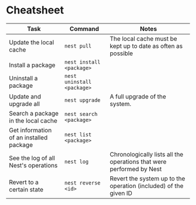 # Cheatsheet

|Task                                   |Command                   |Notes                                                               |
|---------------------------------------|--------------------------|--------------------------------------------------------------------|
|Update the local cache                 |`nest pull`               |The local cache must be kept up to date as often as possible        |
|Install a package                      |`nest install <package>`  |                                                                    |
|Uninstall a package                    |`nest uninstall <package>`|                                                                    |
|Update and upgrade all                 |`nest upgrade`            |A full upgrade of the system.                                       |
|Search a package in the local cache    |`nest search <package>`   |                                                                    |
|Get information of an installed package|`nest list <package>`     |                                                                    |
|See the log of all Nest's operations   |`nest log`                |Chronologically lists all the operations that were performed by Nest|
|Revert to a certain state              |`nest reverse <id>`       |Revert the system up to the operation (included) of the given ID    |